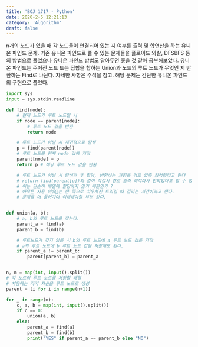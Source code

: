 ```yaml
---
title: 'BOJ 1717 - Python'
date: 2020-2-5 12:21:13
category: 'Algorithm'
draft: false
---
```

n개의 노드가 있을 때 각 노드들이 연결되어 있는 지 여부를 출력 및 합연산을 하는 유니온 파인드 문제. 기존 유니온 파인드로 풀 수 있는 문제들을 플로이드 와샬, DFSBFS 등의 방법으로 풀었으나 유니온 파인드 방법도 알아두면 좋을 것 같아 공부해보았다. 유니온 파인드는 주어진 노드 또는 집합을 합하는 Union과 노드의 루트 노드가 무엇인 지 반환하는 Find로 나뉜다. 자세한 사항은 주석을 참고. 해당 문제는 간단한 유니온 파인드의 구현으로 풀었다.
```python
import sys
input = sys.stdin.readline

def find(node):
    # 현재 노드가 루트 노드일 시
    if node == parent[node]:
        # 루트 노드 값을 반환
        return node

    # 루트 노드가 아닐 시 재귀적으로 탐색
    p = find(parent[node])
    # 루트 노드를 현재 node 값에 저장
    parent[node] = p
    return p # 해당 루트 노드 값을 반환

    # 루트 노드가 아닐 시 탐색한 후 할당, 반환하는 과정을 경로 압축 최적화라고 한다
    # return find(parent[u])와 같이 작성시 경로 압축 최적화가 안되었다고 할 수 있는데
    # 이는 단순히 배열에 할당하지 않기 때문인가 ?
    # 아무튼 사용 이유는 한 쪽으로 치우쳐진 트리일 때 걸리는 시간이라고 한다.
    # 문제를 더 풀어가며 이해해야할 부분 같다.


def union(a, b):
    # a, b의 루트 노드를 찾는다.
    parent_a = find(a)
    parent_b = find(b)

    # 루트노드가 갖지 않을 시 b의 루트 노드에 a 루트 노드 값을 저장
    # a의 루트 노드에 b 루트 노드 값을 저장해도 된다.
    if parent_a != parent_b:
        parent[parent_b] = parent_a


n, m = map(int, input().split())
# 각 노드의 루트 노드를 저장할 배열
# 처음에는 자기 자신을 루트 노드로 생성
parent = [i for i in range(n+1)]

for _ in range(m):
    c, a, b = map(int, input().split())
    if c == 0:
        union(a, b)
    else:
        parent_a = find(a)
        parent_b = find(b)
        print("YES" if parent_a == parent_b else "NO")

```